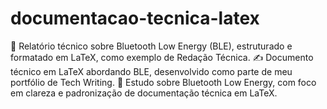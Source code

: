 # documentacao-tecnica-latex
📡 Relatório técnico sobre Bluetooth Low Energy (BLE), estruturado e formatado em LaTeX, como exemplo de Redação Técnica.  ✍️ Documento técnico em LaTeX abordando BLE, desenvolvido como parte de meu portfólio de Tech Writing.  📘 Estudo sobre Bluetooth Low Energy, com foco em clareza e padronização de documentação técnica em LaTeX.

